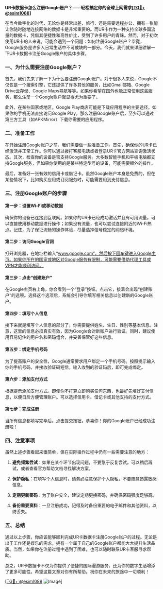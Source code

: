 **UR卡数据卡怎么注册Google账户？——轻松搞定你的全球上网需求[[TG💪+ @esim1088](https://t.me/s/esim1088)]**

在当今数字化的时代，无论你是经常出差、旅行，还是需要远程办公，拥有一张能让你随时随地连接网络的数据卡是非常重要的。而UR卡作为一种支持全球多国流量的数据卡，凭借其便捷性和高性价比，受到了许多用户的青睐。然而，对于初次使用UR卡的人来说，可能会遇到一个问题：如何注册Google账户？毕竟，Google服务是许多人日常生活中不可或缺的一部分。今天，我们就来详细讲解一下UR卡数据卡注册Google账户的具体步骤。

### 一、为什么需要注册Google账户？

首先，我们先来了解一下为什么要注册Google账户。对于很多人来说，Google不仅仅是一个搜索引擎，它还提供了许多其他的服务，比如Gmail邮箱、Google Drive云存储、Google Maps导航等等。如果你希望在国外也能正常使用这些服务，那么注册一个Google账户就显得尤为重要了。

此外，在某些国家或地区，Google Play商店可能是下载应用程序的主要途径。如果你的手机无法直接访问Google Play，那么注册Google账户后，至少可以通过第三方工具（如APKMirror）下载你需要的应用程序。

### 二、准备工作

在开始注册Google账户之前，我们需要做一些准备工作。首先，确保你的UR卡已经激活并正常工作。你可以通过拨打客服电话或者登录UR卡官方网站查询激活状态。其次，检查你的设备是否支持Google服务。大多数智能手机和平板电脑都支持Google服务，但如果你使用的是某些特定型号的设备，可能需要额外的操作。

最后，准备好一张有效的信用卡或借记卡。虽然Google账户本身是免费的，但在某些情况下，比如购买应用或订阅服务时，可能需要用到支付信息。

### 三、注册Google账户的步骤

#### 第一步：设置Wi-Fi或移动数据

确保你的设备已连接到互联网。如果你的UR卡已经成功激活并且有可用流量，可以直接使用移动数据进行操作；如果没有流量，也可以尝试连接附近的Wi-Fi热点。记住，为了保证流畅的操作体验，尽量选择信号稳定的网络环境。

#### 第二步：访问Google官网

打开浏览器，在地址栏输入“www.google.com”，然后按下回车键进入Google主页。如果你所在的国家或地区对Google服务有限制，可能需要借助代理工具或VPN才能顺利访问。

#### 第三步：点击“创建账户”

在Google主页右上角，你会看到一个“登录”按钮。点击它，接着会出现“创建账户”的选项。选择这个选项后，系统会引导你填写相关信息以创建新的Google账户。

#### 第四步：填写个人信息

接下来就是填写个人信息的部分了。你需要提供姓名、生日、性别等基本信息。注意，这里的信息必须真实有效，因为Google会对新账户进行验证。同时，建议使用容易记住的用户名和密码组合，并妥善保管好这些信息。

#### 第五步：绑定手机号码

为了提高账户的安全性，Google通常要求用户绑定一个手机号码。按照提示输入你的手机号码，并接收验证码短信。输入收到的验证码后，即可完成绑定。

#### 第六步：添加支付方式

根据提示添加支付方式。即使你不打算立即购买任何东西，也最好先填好支付信息，以便日后方便管理账户。可以选择信用卡、借记卡或其他支持的支付方式。

#### 第七步：完成注册

当所有信息都填写完毕后，点击提交按钮，恭喜你！你的Google账户已经成功注册啦！

### 四、注意事项

虽然上述步骤看起来很简单，但在实际操作过程中仍有一些需要注意的地方：

1. **避免频繁尝试**：如果在某个环节出现问题，不要急于反复尝试。可以稍后再试，或者查看官方帮助文档寻找解决方案。
   
2. **保护隐私**：在填写个人信息时，请务必注意保护个人隐私，不要随意透露敏感信息。

3. **定期更新密码**：为了账户安全，建议定期更换密码，并确保密码强度足够高。

4. **备份重要资料**：一旦注册成功，记得及时备份重要的电子邮件和其他资料，以防丢失。

### 五、总结

通过以上步骤，你应该能够顺利完成UR卡数据卡注册Google账户的过程。无论是出于工作还是娱乐的需求，拥有一个属于自己的Google账户都能大大提升生活品质。当然，如果你在注册过程中遇到了困难，也可以随时联系UR卡客服寻求帮助。

总之，UR卡数据卡不仅为你提供了便捷的国际漫游服务，还为你的数字生活增添了更多可能性。希望这篇文章对你有所帮助，祝你在未来的旅途中一切顺利！

[[TG💪+ @esim1088](https://t.me/s/esim1088) ![Image](https://i.postimg.cc/4NQfJmqS/Snipaste-2025-05-13-00-14-12.png)]